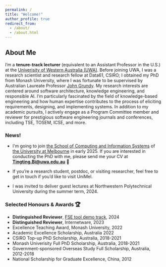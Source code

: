 ```yaml
---
permalink: /
title: "Welcome!"
author_profile: true
redirect_from: 
  - /about/
  - /about.html
---
```



## About Me 

I’m a **tenure-track lecturer** (equivalent to an Assistant Professor in the U.S.) at the [Univerisity of Western Australia (UWA)](https://research-repository.uwa.edu.au/en/persons/tingting-bi). Before joining UWA, I was a research scientist and research fellow at Data61, CSIRO; I obtained my PhD from Monash University, where I was fortunate to be supervised by Australian Laureate Professor [John Grundy](https://sites.google.com/site/johncgrundy/). My research interests are centered around software architecture, knowledge engineering, and responsible AI. I’m particularly fascinated by the field of knowledge-based engineering and how human expertise contributes to the process of eliciting requirements, designing, and implementing systems. In addition to my academic pursuits, I actively engage as a Program Committee member and reviewer for prestigious software engineering journals and conferences, including TSE, TOSEM, ICSE, and more. 

### News!
- I'm going to join [the School of Computing and Information Systems](https://cis.unimelb.edu.au/research/computer-science) of [the University at Melbourne](https://cis.unimelb.edu.au/) in early 2025. If you are interested in conducting the PhD with me, please send me your CV at  **Tingting.Bi@uwa.edu.au** 📧
  
- If you’re a research student, postdoc, or visiting researcher, feel free to get in touch if you’d like to visit UniMel.

- I was invited to deliver guest lectures at Northwestern Polytechnical University during the summer term, 2024.


### Selected Honours & Awards 🏆
- **Distinguished Reviewer**, [FSE tool demo track](https://2024.esec-fse.org/info/awards#demo-track-distinguished-reviewers), 2024      
- **Distinguished Reviewer**, Internetware, 2023     
- Excellence Teaching Award, Monash University, 2022     
- Academic Excellence Scholarship, Australia 2022
- CSIRO Top-up PhD Scholarship, Australia, 2018-2021
- Monash Univerisity Full PhD Scholarship, Australia, 2018-2021
- Government-sponsored Overseas Study Full Scholarship, Australia, 2012-2018
- National Scholarship for Graduate Excellence, China, 2012
